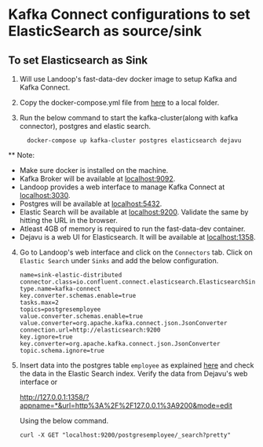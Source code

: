 # Kafka Connect configurations to set ElasticSearch as source/sink

## To set Elasticsearch as Sink
1. Will use Landoop's fast-data-dev docker image to setup Kafka and Kafka Connect.
2. Copy the docker-compose.yml file from [here](https://github.com/arijitdeb1/Kafka101/blob/main/Kafka_Connect/docker-compose.yml) to a local folder.
3. Run the below command to start the kafka-cluster(along with kafka connector), postgres and elastic search.

         docker-compose up kafka-cluster postgres elasticsearch dejavu

** Note:  
* Make sure docker is installed on the machine.                                                   
* Kafka Broker will be available at [localhost:9092](localhost:9092).
* Landoop provides a web interface to manage Kafka Connect at [localhost:3030](localhost:3030).
* Postgres will be available at [localhost:5432](localhost:5432).
* Elastic Search will be available at [localhost:9200](localhost:9200). Validate the same by hitting the URL in the browser.
* Atleast 4GB of memory is required to run the fast-data-dev container.
* Dejavu is a web UI for Elasticsearch. It will be available at [localhost:1358](localhost:1358).
          
4. Go to Landoop's web interface and click on the `Connectors` tab. Click on `Elastic Search` under `Sinks` and add the below configuration.

       name=sink-elastic-distributed
       connector.class=io.confluent.connect.elasticsearch.ElasticsearchSinkConnector
       type.name=kafka-connect
       key.converter.schemas.enable=true
       tasks.max=2
       topics=postgresemployee
       value.converter.schemas.enable=true
       value.converter=org.apache.kafka.connect.json.JsonConverter
       connection.url=http://elasticsearch:9200
       key.ignore=true
       key.converter=org.apache.kafka.connect.json.JsonConverter
       topic.schema.ignore=true

5. Insert data into the postgres table `employee` as explained [here](https://github.com/arijitdeb1/Kafka101/blob/main/Kafka_Connect/Database/DB_Connectors_Distributed.md) and check the data in the Elastic Search index. Verify the data from 
   Dejavu's web interface or 

      http://127.0.0.1:1358/?appname=*&url=http%3A%2F%2F127.0.0.1%3A9200&mode=edit

   Using the below command.

       curl -X GET "localhost:9200/postgresemployee/_search?pretty"